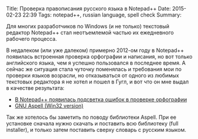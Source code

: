 Title: Проверка правописания русского языка в Notepad++
Date: 2015-02-23 22:39
Tags: notepad++, russian language, spell check
Summary: 

Для многих разработчиков по Windows (и не только) текстовый редактор Notepad++ стал неотъемлемой частью их ежедневного рабочего процесса.

В недалеком (или уже далеком) примерно 2012-ом году в Notepad++ появилась встроенная проверка орфографии и написания, но вот только английского языка, чем я успешно пользовался в последнее время. А сейчас же ситуация стала чуточку поменялась и требования мои по проверки языков возрасли, но отказываться от одного из любимых текстовых редактора я не хотел и пошел в Гугл, и вот что он мне выдал в качестве результата:

* [В Notepad++ появилась подсветка ошибок в проверке орфографии](http://geektimes.ru/post/184400/)
* [GNU Aspell (Win32 version)](http://aspell.net/win32/)

Так же хотелось бы заметить по поводу библиотеки Aspell. При ее установке сначала нужно скачать и поставить всю библиотеку (full installer), и только затем поставить сверху словарь с русским языком.